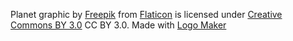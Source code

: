 Planet graphic by [Freepik](http://www.flaticon.com/authors/freepik) from [Flaticon](http://www.flaticon.com/) is licensed under [Creative Commons BY 3.0](http://creativecommons.org/licenses/by/3.0/) CC BY 3.0. Made with [Logo Maker](http://logomakr.com)